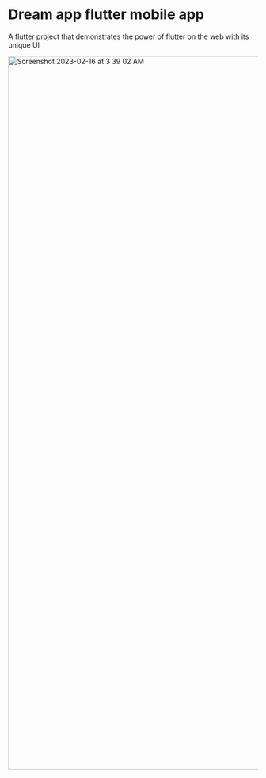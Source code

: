 # Dream app flutter mobile app

A flutter project that demonstrates the power of flutter on the web with its unique UI


<img width="1440" alt="Screenshot 2023-02-16 at 3 39 02 AM" src="https://user-images.githubusercontent.com/56641192/222702694-9e39c2db-858c-42a5-b0d9-c0d4c4aed56c.png">
